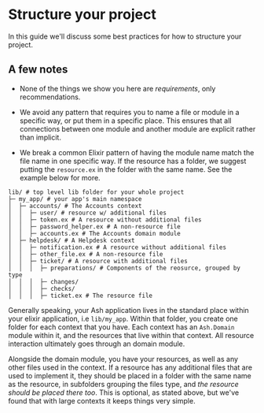 # Structure your project

In this guide we'll discuss some best practices for how to structure your project.

## A few notes

* None of the things we show you here are *requirements*, only recommendations.

* We avoid any pattern that requires you to name a file or module in a specific way, or put them in a specific place. This ensures that all connections between one module and another module are explicit rather than implicit.

* We break a common Elixir pattern of having the module name match the file name in one specific way. If the resource has a folder, we suggest putting the `resource.ex` in the folder with the same name. See the example below for more.

```
lib/ # top level lib folder for your whole project
├─ my_app/ # your app's main namespace
│  ├─ accounts/ # The Accounts context
│  │  ├─ user/ # resource w/ additional files
│  │  ├─ token.ex # A resource without additional files
│  │  ├─ password_helper.ex # A non-resource file
│  │  ├─ accounts.ex # The Accounts domain module
│  ├─ helpdesk/ # A Helpdesk context
│  │  ├─ notification.ex # A resource without additional files
│  │  ├─ other_file.ex # A non-resource file
│  │  ├─ ticket/ # A resource with additional files
│  │  │  ├─ preparations/ # Components of the reosurce, grouped by type
│  │  │  ├─ changes/
│  │  │  ├─ checks/
│  │  │  ├─ ticket.ex # The resource file
```

Generally speaking, your Ash application lives in the standard place within your elixir application, i.e `lib/my_app`. Within that folder, you create one folder for each context that you have. Each context has an `Ash.Domain` module within it, and the resources that live within that context. All resource interaction ultimately goes through an domain module.

Alongside the domain module, you have your resources, as well as any other files used in the context. If a resource has any additional files that are used to implement it, they should be placed in a folder with the same name as the resource, in subfolders grouping the files type, and *the resource should be placed there too*. This is optional, as stated above, but we've found that with large contexts it keeps things very simple.
